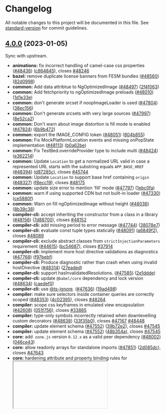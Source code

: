 # Changelog

All notable changes to this project will be documented in this file. See [standard-version](https://github.com/conventional-changelog/standard-version) for commit guidelines.

## [4.0.0](https://github.com/prettier/angular-html-parser/compare/v3.0.0...v4.0.0) (2023-01-05)

Sync with upstream.

* **animations:** fix incorrect handling of camel-case css properties ([#48436](https://github.com/prettier/angular-html-parser/issues/48436)) ([c864845](https://github.com/prettier/angular-html-parser/commit/c86484507fdc0a44b3d20ea8b988b23f25ad9ac2)), closes [#48246](https://github.com/prettier/angular-html-parser/issues/48246)
* **bazel:** remove duplicate license banners from FESM bundles ([#48560](https://github.com/prettier/angular-html-parser/issues/48560)) ([82d0998](https://github.com/prettier/angular-html-parser/commit/82d0998968cb620ad6fd2eb10855452f31f012ac))
* **common:** Add data attribtue to NgOptimizedImage ([#48497](https://github.com/prettier/angular-html-parser/issues/48497)) ([2f4f063](https://github.com/prettier/angular-html-parser/commit/2f4f0638c74dccfc2d0522f67ab226d3227c0566))
* **common:** Add fetchpriority to ngOptimizedImage preloads ([#48010](https://github.com/prettier/angular-html-parser/issues/48010)) ([1d1e33e](https://github.com/prettier/angular-html-parser/commit/1d1e33e8d0b416c6be06b53e4fdbe673b30b1cc6))
* **common:** don't generate srcset if noopImageLoader is used ([#47804](https://github.com/prettier/angular-html-parser/issues/47804)) ([38ec156](https://github.com/prettier/angular-html-parser/commit/38ec1565adb46c95f9118f9f9801f6d54baf2609))
* **common:** Don't generate srcsets with very large sources ([#47997](https://github.com/prettier/angular-html-parser/issues/47997)) ([8e52ca2](https://github.com/prettier/angular-html-parser/commit/8e52ca271496b0feebf66b2dc7c8f396b73d61a0))
* **common:** Don't warn about image distortion is fill mode is enabled ([#47824](https://github.com/prettier/angular-html-parser/issues/47824)) ([6b9b472](https://github.com/prettier/angular-html-parser/commit/6b9b472f6a22aa9eba75e2c12ebf5654438e2cd9))
* **common:** export the IMAGE_CONFIG token ([#48051](https://github.com/prettier/angular-html-parser/issues/48051)) ([804b855](https://github.com/prettier/angular-html-parser/commit/804b85554cb98d34038fb59d0b40fa8fc1d9b5b8))
* **common:** Fix MockPlatformLocation events and missing onPopState implementation ([#48113](https://github.com/prettier/angular-html-parser/issues/48113)) ([b0a62be](https://github.com/prettier/angular-html-parser/commit/b0a62bea475480768f2cffeb134960dc1165181c))
* **common:** Fix TestBed.overrideProvider type to include multi ([#48424](https://github.com/prettier/angular-html-parser/issues/48424)) ([e362214](https://github.com/prettier/angular-html-parser/commit/e362214924dbb784e5bd0efd96530134f8c91d32))
* **common:** Update `Location` to get a normalized URL valid in case a represented URL starts with the substring equals `APP_BASE_HREF` ([#48394](https://github.com/prettier/angular-html-parser/issues/48394)) ([d87285c](https://github.com/prettier/angular-html-parser/commit/d87285c363b3f892a5afe625f39f4713d350d2f8)), closes [#45744](https://github.com/prettier/angular-html-parser/issues/45744)
* **common:** Update `Location` to support base href containing `origin` ([#48327](https://github.com/prettier/angular-html-parser/issues/48327)) ([f8ecc19](https://github.com/prettier/angular-html-parser/commit/f8ecc194e93bf9f80af0cb0e77032341bf2f9886)), closes [#48175](https://github.com/prettier/angular-html-parser/issues/48175)
* **common:** update size error to mention 'fill' mode ([#47797](https://github.com/prettier/angular-html-parser/issues/47797)) ([1ebc0fa](https://github.com/prettier/angular-html-parser/commit/1ebc0fad0e42adebbb763bf88f54af11f0a16b23))
* **common:** warn if using supported CDN but not built-in loader ([#47330](https://github.com/prettier/angular-html-parser/issues/47330)) ([ce5880f](https://github.com/prettier/angular-html-parser/commit/ce5880f93f141648d18d86ca4e9434d9bb4d5825))
* **common:** Warn on fill ngOptimizedImage without height ([#48036](https://github.com/prettier/angular-html-parser/issues/48036)) ([8b39c38](https://github.com/prettier/angular-html-parser/commit/8b39c38940ba985257998df9885bda871937cf56))
* **compiler-cli:** accept inheriting the constructor from a class in a library ([#48156](https://github.com/prettier/angular-html-parser/issues/48156)) ([7d88700](https://github.com/prettier/angular-html-parser/commit/7d8870093313575d89c8abe584c43d6fa8105fc8)), closes [#48152](https://github.com/prettier/angular-html-parser/issues/48152)
* **compiler-cli:** add missing period to error message ([#47744](https://github.com/prettier/angular-html-parser/issues/47744)) ([38078e7](https://github.com/prettier/angular-html-parser/commit/38078e7adb79c058d2cb1dfe2e8d11f7304d4e5d))
* **compiler-cli:** evaluate const tuple types statically ([#48091](https://github.com/prettier/angular-html-parser/issues/48091)) ([a6849f2](https://github.com/prettier/angular-html-parser/commit/a6849f27af129588091f635c6ae7a326241344fc)), closes [#48089](https://github.com/prettier/angular-html-parser/issues/48089)
* **compiler-cli:** exclude abstract classes from `strictInjectionParameters` requirement ([#44615](https://github.com/prettier/angular-html-parser/issues/44615)) ([bc54687](https://github.com/prettier/angular-html-parser/commit/bc54687c7b91efe451aa744d2d3a15ca3524231e)), closes [#37914](https://github.com/prettier/angular-html-parser/issues/37914)
* **compiler-cli:** implement more host directive validations as diagnostics ([#47768](https://github.com/prettier/angular-html-parser/issues/47768)) ([f97bebf](https://github.com/prettier/angular-html-parser/commit/f97bebf17af2b4768f895aaac1014c693a3c6c85))
* **compiler-cli:** Produce diagnostic rather than crash when using invalid hostDirective ([#48314](https://github.com/prettier/angular-html-parser/issues/48314)) ([27eaded](https://github.com/prettier/angular-html-parser/commit/27eaded62dbe059fc9ac02cfa7f53ccf8aebccbf))
* **compiler-cli:** support hasInvalidatedResolutions. ([#47585](https://github.com/prettier/angular-html-parser/issues/47585)) ([2e1ddde](https://github.com/prettier/angular-html-parser/commit/2e1dddec45fef8291b1f3abce2a937e28bb75a87))
* **compiler-cli:** update `@babel/core` dependency and lock version ([#48634](https://github.com/prettier/angular-html-parser/issues/48634)) ([caedef0](https://github.com/prettier/angular-html-parser/commit/caedef0f5b37ac6530885223b26879c39c36c1bd))
* **compiler-cli:** use [@ts-ignore](https://github.com/ts-ignore). ([#47636](https://github.com/prettier/angular-html-parser/issues/47636)) ([19ad498](https://github.com/prettier/angular-html-parser/commit/19ad4987f9070222bb2fb8bd07a43ed7995f602a))
* **compiler:** make sure selectors inside container queries are correctly scoped ([#48353](https://github.com/prettier/angular-html-parser/issues/48353)) ([4c02395](https://github.com/prettier/angular-html-parser/commit/4c023956d8dd05d8455612dff185a7e7918c9fed)), closes [#48264](https://github.com/prettier/angular-html-parser/issues/48264)
* **compiler:** scope css keyframes in emulated view encapsulation ([#42608](https://github.com/prettier/angular-html-parser/issues/42608)) ([051f756](https://github.com/prettier/angular-html-parser/commit/051f75648d6065949796ac1c7ea67e71e31b011e)), closes [#33885](https://github.com/prettier/angular-html-parser/issues/33885)
* **compiler:** type-only symbols incorrectly retained when downlevelling custom decorators ([#48638](https://github.com/prettier/angular-html-parser/issues/48638)) ([33f35b0](https://github.com/prettier/angular-html-parser/commit/33f35b04ef0f32f25624a6be59f8635675e3e131)), closes [#47167](https://github.com/prettier/angular-html-parser/issues/47167) [#48448](https://github.com/prettier/angular-html-parser/issues/48448)
* **compiler:** update element schema ([#47552](https://github.com/prettier/angular-html-parser/issues/47552)) ([39b72e2](https://github.com/prettier/angular-html-parser/commit/39b72e208b46d80f1d9a802cebf043c2ccf3c5f2)), closes [#47545](https://github.com/prettier/angular-html-parser/issues/47545)
* **compiler:** update element schema ([#47552](https://github.com/prettier/angular-html-parser/issues/47552)) ([48b354a](https://github.com/prettier/angular-html-parser/commit/48b354a83e6d94735a03eebb3a52c5698e7a0f44)), closes [#47545](https://github.com/prettier/angular-html-parser/issues/47545)
* **core:** add` zone.js` version `0.12.x` as a valid peer dependency ([#48002](https://github.com/prettier/angular-html-parser/issues/48002)) ([046ce43](https://github.com/prettier/angular-html-parser/commit/046ce43388be7b60c443c33194b3add2e2763eec))
* **core:** allow readonly arrays for standalone imports ([#47851](https://github.com/prettier/angular-html-parser/issues/47851)) ([2d085dc](https://github.com/prettier/angular-html-parser/commit/2d085dc037658d8e723cfad4e7877d08f866c5d4)), closes [#47643](https://github.com/prettier/angular-html-parser/issues/47643)
* **core:** hardening attribute and property binding rules for <iframe> elements ([#47964](https://github.com/prettier/angular-html-parser/issues/47964)) ([2d8d562](https://github.com/prettier/angular-html-parser/commit/2d8d562604ebb5ae563222830301cad78b2265ba))
* **core:** hardening rules related to the attribute order on iframe elements ([#47935](https://github.com/prettier/angular-html-parser/issues/47935)) ([2d08965](https://github.com/prettier/angular-html-parser/commit/2d08965b1a772609cea7f1fb2a11bce9c6337ea6))
* **core:** unable to inject ChangeDetectorRef inside host directives ([#48355](https://github.com/prettier/angular-html-parser/issues/48355)) ([5f9c7ce](https://github.com/prettier/angular-html-parser/commit/5f9c7ceb907be47dff3e203dd837fd6ee9133fcb)), closes [#48249](https://github.com/prettier/angular-html-parser/issues/48249)
* **devtools:** prevent devTools to load when not text/html document ([#48021](https://github.com/prettier/angular-html-parser/issues/48021)) ([f8f8928](https://github.com/prettier/angular-html-parser/commit/f8f8928210eb8f8c554666e5c0b4cb415c00c416)), closes [#48017](https://github.com/prettier/angular-html-parser/issues/48017)
* **devtools:** Replace material imports and styles ([#48420](https://github.com/prettier/angular-html-parser/issues/48420)) ([2e65a2b](https://github.com/prettier/angular-html-parser/commit/2e65a2bd8433bf5656968d78a55b96ad878f9561)), closes [#48216](https://github.com/prettier/angular-html-parser/issues/48216)
* **docs-infra:** add punctuation to dr iq ([#47525](https://github.com/prettier/angular-html-parser/issues/47525)) ([89006b1](https://github.com/prettier/angular-html-parser/commit/89006b10253ac448c50ac813439974a237cf4753)), closes [#46011](https://github.com/prettier/angular-html-parser/issues/46011)
* **docs-infra:** display "developer preview" label on class members ([#47814](https://github.com/prettier/angular-html-parser/issues/47814)) ([fc07efd](https://github.com/prettier/angular-html-parser/commit/fc07efdd2b3a3294d7a9222825ac69d250a83de4))
* **forms:** call `setDisabledState` on `ControlValueAcessor` when control is enabled ([#47576](https://github.com/prettier/angular-html-parser/issues/47576)) ([96b7fe9](https://github.com/prettier/angular-html-parser/commit/96b7fe93af361a1cf2ea5477970f64ba6f3d8cd5)), closes [#35309](https://github.com/prettier/angular-html-parser/issues/35309)
* **forms:** don't mutate validators array ([#47830](https://github.com/prettier/angular-html-parser/issues/47830)) ([779a76f](https://github.com/prettier/angular-html-parser/commit/779a76fa5a00ff6961f0fb8541dac61c915ea258)), closes [#47827](https://github.com/prettier/angular-html-parser/issues/47827)
* **forms:** don't mutate validators array ([#47830](https://github.com/prettier/angular-html-parser/issues/47830)) ([0329c13](https://github.com/prettier/angular-html-parser/commit/0329c13e95127fd6f0044b6809b9bccb27f3cb91)), closes [#47827](https://github.com/prettier/angular-html-parser/issues/47827)
* **forms:** FormBuilder.group return right type with shorthand parameters. ([#48084](https://github.com/prettier/angular-html-parser/issues/48084)) ([d321880](https://github.com/prettier/angular-html-parser/commit/d3218804401fb35d8da1de91960bbdf9ab0aa823))
* **forms:** Improve a very commonly viewed error message by adding a guide. ([#47969](https://github.com/prettier/angular-html-parser/issues/47969)) ([604cdb7](https://github.com/prettier/angular-html-parser/commit/604cdb730706ec2a0ae0118e14a65f22c5e3d74a))
* **forms:** Runtime error pages must begin with leading zero ([#47991](https://github.com/prettier/angular-html-parser/issues/47991)) ([8e6ec72](https://github.com/prettier/angular-html-parser/commit/8e6ec72bebb9da0d1c733b703c58800d52644e88))
* **http:** better handle unexpected `undefined` XSRF tokens ([#47683](https://github.com/prettier/angular-html-parser/issues/47683)) ([ea16a98](https://github.com/prettier/angular-html-parser/commit/ea16a98dfef0de33c192e328f151cca39749a488))
* **http:** rename `withLegacyInterceptors` to `withInterceptorsFromDi` ([#47901](https://github.com/prettier/angular-html-parser/issues/47901)) ([febf29d](https://github.com/prettier/angular-html-parser/commit/febf29dd5197f8943e6377a8fc66a14b3a1c5973)), closes [#47764](https://github.com/prettier/angular-html-parser/issues/47764)
* **language-service:** correctly handle host directive inputs/outputs ([#48147](https://github.com/prettier/angular-html-parser/issues/48147)) ([fd2eea5](https://github.com/prettier/angular-html-parser/commit/fd2eea59613ab3cdde871046b6086216d77a386e)), closes [#48102](https://github.com/prettier/angular-html-parser/issues/48102)
* **language-service:** Prevent crashes on unemitable references ([#47938](https://github.com/prettier/angular-html-parser/issues/47938)) ([ce8160e](https://github.com/prettier/angular-html-parser/commit/ce8160ecb28d6765d438eb65035835984eb956ec))
* **language-service:** update packages/language-service/build.sh script to work with vscode-ng-language-service's new Bazel build ([#48120](https://github.com/prettier/angular-html-parser/issues/48120)) ([764fa3d](https://github.com/prettier/angular-html-parser/commit/764fa3d9c37eb70acd21879296ec039de07173ea)), closes [angular/vscode-ng-language-service#1815](https://github.com/angular/vscode-ng-language-service/issues/1815)
* **localize:** add polyfill in polyfills array instead of polyfills.ts ([#47569](https://github.com/prettier/angular-html-parser/issues/47569)) ([400a6b5](https://github.com/prettier/angular-html-parser/commit/400a6b5e3707f3939d84c659a115b75ef15d2c09))
* **localize:** add triple slash type reference on `@angular/localize` on `ng  add ([#48502](https://github.com/prettier/angular-html-parser/issues/48502)) ([a1a8e91](https://github.com/prettier/angular-html-parser/commit/a1a8e91ecaded6a2e4d700109a26d3117ad77c9c)), closes [#48434](https://github.com/prettier/angular-html-parser/issues/48434)
* **localize:** update ng add schematic to support Angular CLI version 15 ([#47763](https://github.com/prettier/angular-html-parser/issues/47763)) ([c9541f4](https://github.com/prettier/angular-html-parser/commit/c9541f4c49f6924658ea6b555923cbe2bdd2dfa2)), closes [#47677](https://github.com/prettier/angular-html-parser/issues/47677)
* **migrations:** combine newly-added imports in import manager ([#48620](https://github.com/prettier/angular-html-parser/issues/48620)) ([cc284af](https://github.com/prettier/angular-html-parser/commit/cc284afbbc33b91884882204c5958a44a5d11392))
* **platform-server:** align server renderer interface with base renderer ([#47868](https://github.com/prettier/angular-html-parser/issues/47868)) ([54e32da](https://github.com/prettier/angular-html-parser/commit/54e32dad3e130a64e0c312746b67229d8aeb785c)), closes [#47844](https://github.com/prettier/angular-html-parser/issues/47844)
* **platform-server:** call `onSerialize` when state is empty ([#47888](https://github.com/prettier/angular-html-parser/issues/47888)) ([790ee17](https://github.com/prettier/angular-html-parser/commit/790ee17e80c755ec29f94c7f74898834f988d15c)), closes [/github.com/angular/angular/commit/a0b2d364156eed0d33831c37b00ea5c58ff4bbec#diff-3975e0ee5aa3e06ecbcd76f5fa5134612f7fd2e6802ca7d370973bd410aab55cR25-R31](https://github.com/prettier//github.com/angular/angular/commit/a0b2d364156eed0d33831c37b00ea5c58ff4bbec/issues/diff-3975e0ee5aa3e06ecbcd76f5fa5134612f7fd2e6802ca7d370973bd410aab55cR25-R31) [/github.com/ngrx/platform/issues/101#issuecomment-351998548](https://github.com/prettier//github.com/ngrx/platform/issues/101/issues/issuecomment-351998548) [#47172](https://github.com/prettier/angular-html-parser/issues/47172)
* **router:** correct type of nextState parameter in canDeactivate ([#48038](https://github.com/prettier/angular-html-parser/issues/48038)) ([b51929a](https://github.com/prettier/angular-html-parser/commit/b51929a394acaa129699bc72e34882b7e577dd7f)), closes [#47153](https://github.com/prettier/angular-html-parser/issues/47153)
* **router:** Delay router scroll event until navigated components have rendered ([#47563](https://github.com/prettier/angular-html-parser/issues/47563)) ([af8afee](https://github.com/prettier/angular-html-parser/commit/af8afee5bde7a3078c35202db75d1b2b6a8e7bee)), closes [#24547](https://github.com/prettier/angular-html-parser/issues/24547)
* **router:** Ensure renavigating in component init works with enabledBlocking ([#48063](https://github.com/prettier/angular-html-parser/issues/48063)) ([1df0ed7](https://github.com/prettier/angular-html-parser/commit/1df0ed7d6e636d921ad617465c3956dc1b6292eb)), closes [/github.com/ReactiveX/rxjs/blob/afac3d574323333572987e043adcd0f8d4cff546/src/internal/Subject.ts#L101-L104](https://github.com/prettier//github.com/ReactiveX/rxjs/blob/afac3d574323333572987e043adcd0f8d4cff546/src/internal/Subject.ts/issues/L101-L104) [#48052](https://github.com/prettier/angular-html-parser/issues/48052)
* **router:** fix redirectTo on named outlets - resolves [#33783](https://github.com/prettier/angular-html-parser/issues/33783) ([#47927](https://github.com/prettier/angular-html-parser/issues/47927)) ([2ed5aef](https://github.com/prettier/angular-html-parser/commit/2ed5aeffd880639a43e19f3fb77282c7126a6bce))
* **router:** Remove deprecated relativeLinkResolution ([#47623](https://github.com/prettier/angular-html-parser/issues/47623)) ([7b89d95](https://github.com/prettier/angular-html-parser/commit/7b89d95c0e7370d33f006aba8e67bafb53a2fd4f))
* **router:** restore 'history.state' on popstate even if navigationId missing ([#48033](https://github.com/prettier/angular-html-parser/issues/48033)) ([1976e37](https://github.com/prettier/angular-html-parser/commit/1976e37475e144d4df27b1558b2acd929bd439be)), closes [#28108](https://github.com/prettier/angular-html-parser/issues/28108) [#28954](https://github.com/prettier/angular-html-parser/issues/28954)
* **zone.js:** cancel tasks only when they are scheduled or running ([#46435](https://github.com/prettier/angular-html-parser/issues/46435)) ([b618b5a](https://github.com/prettier/angular-html-parser/commit/b618b5aa86138c900055c5496967e3348a7b98fc)), closes [#45711](https://github.com/prettier/angular-html-parser/issues/45711)

## [3.0.0](https://github.com/prettier/angular-html-parser/compare/v2.1.0...v3.0.0) (2022-11-20)

Sync with upstream.

## [2.1.0](https://github.com/prettier/angular-html-parser/compare/v2.0.0...v2.1.0) (2022-10-18)


### Features

* expose utils and classes ([#26](https://github.com/prettier/angular-html-parser/issues/26)) ([aacfa00](https://github.com/prettier/angular-html-parser/commit/aacfa00bd92006bb4abb26adda1fabb69fca3800))

## [2.0.0](https://github.com/prettier/angular-html-parser/compare/v1.8.0...v2.0.0) (2022-10-02)


### ⚠ BREAKING CHANGES

* switch to ESM



<a name="1.8.0"></a>
# [1.8.0](https://github.com/ikatyang/angular-html-parser/compare/v1.7.1...v1.8.0) (2021-04-05)


### Features

* add `type` field to nodes and use enumerable node type ([#21](https://github.com/ikatyang/angular-html-parser/issues/21)) ([5823440](https://github.com/ikatyang/angular-html-parser/commit/5823440))



<a name="1.7.1"></a>
## [1.7.1](https://github.com/ikatyang/angular-html-parser/compare/v1.7.0...v1.7.1) (2020-06-26)


### Bug Fixes

* add missing endSourceSpan for element with void element as its last child ([#20](https://github.com/ikatyang/angular-html-parser/issues/20)) ([f7e8c18](https://github.com/ikatyang/angular-html-parser/commit/f7e8c18))



<a name="1.7.0"></a>
# [1.7.0](https://github.com/ikatyang/angular-html-parser/compare/v1.6.0...v1.7.0) (2020-05-09)


### Features

* **getTagContentType:** add `attrs` parameter ([#17](https://github.com/ikatyang/angular-html-parser/issues/17)) ([6443800](https://github.com/ikatyang/angular-html-parser/commit/6443800))



<a name="1.6.0"></a>
# [1.6.0](https://github.com/ikatyang/angular-html-parser/compare/v1.5.0...v1.6.0) (2020-05-03)


### Features

* **getTagContentType:** add `prefix` and `hasParent` parameters ([#13](https://github.com/ikatyang/angular-html-parser/issues/13)) ([aae23df](https://github.com/ikatyang/angular-html-parser/commit/aae23df))



<a name="1.5.0"></a>
# [1.5.0](https://github.com/ikatyang/angular-html-parser/compare/v1.4.0...v1.5.0) (2020-04-21)


### Features

* add an option to customize tag content type ([#12](https://github.com/ikatyang/angular-html-parser/issues/12)) ([b327e1a](https://github.com/ikatyang/angular-html-parser/commit/b327e1a))



<a name="1.4.0"></a>
# [1.4.0](https://github.com/ikatyang/angular-html-parser/blob/master/packages/angular-html-parser/compare/v1.3.0...v1.4.0) (2020-01-28)


### Bug Fixes

* do not wrap `<tr>` into pseudo `<tbody>` ([b63f8a1](https://github.com/ikatyang/angular-html-parser/commit/b63f8a1))



<a name="1.3.0"></a>
# [1.3.0](https://github.com/ikatyang/angular-html-parser/blob/master/packages/angular-html-parser/compare/v1.2.0...v1.3.0) (2019-11-02)


### Features

* support full named entities ([#9](https://github.com/ikatyang/angular-html-parser/issues/9)) ([7eaec57](https://github.com/ikatyang/angular-html-parser/blob/master/packages/angular-html-parser/commit/7eaec57))



<a name="1.2.0"></a>
# [1.2.0](https://github.com/ikatyang/angular-html-parser/blob/master/packages/angular-html-parser/compare/v1.1.0...v1.2.0) (2018-12-07)


### Features

* add an option to specify case-sensitivity for tag names ([#7](https://github.com/ikatyang/angular-html-parser/issues/7)) ([a76b450](https://github.com/ikatyang/angular-html-parser/blob/master/packages/angular-html-parser/commit/a76b450))



<a name="1.1.0"></a>
# [1.1.0](https://github.com/ikatyang/angular-html-parser/blob/master/packages/angular-html-parser/compare/v1.0.0...v1.1.0) (2018-11-27)


### Features

* add an option to allow `htm` component closing tags ([#6](https://github.com/ikatyang/angular-html-parser/issues/6)) ([b505c16](https://github.com/ikatyang/angular-html-parser/blob/master/packages/angular-html-parser/commit/b505c16))
* support bogus comments ([#5](https://github.com/ikatyang/angular-html-parser/issues/5)) ([75042e9](https://github.com/ikatyang/angular-html-parser/blob/master/packages/angular-html-parser/commit/75042e9))



<a name="1.0.0"></a>
# 1.0.0 (2018-10-24)

### Features

* initial implementation ([#1](https://github.com/ikatyang/angular-html-parser/issues/1)) ([0e8b9a5](https://github.com/ikatyang/angular-html-parser/blob/master/packages/angular-html-parser/commit/0e8b9a5))
